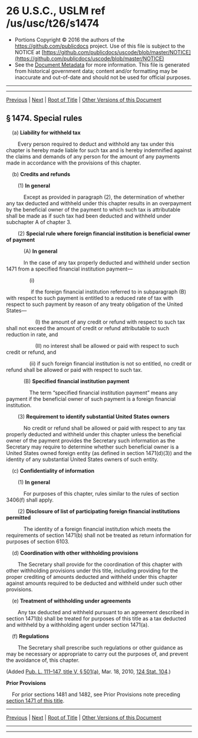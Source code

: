 ---
---

# 26 U.S.C., USLM ref /us/usc/t26/s1474

* Portions Copyright © 2016 the authors of the https://github.com/publicdocs project.
  Use of this file is subject to the NOTICE at [https://github.com/publicdocs/uscode/blob/master/NOTICE](https://github.com/publicdocs/uscode/blob/master/NOTICE)
* See the [Document Metadata](././../../../../..//README.md) for more information.
  This file is generated from historical government data; content and/or formatting may be inaccurate and out-of-date and should not be used for official purposes.

----------
----------

[Previous](./../../../../..//us/usc/t26/stA/ch4/m__us_usc_t26_s1473.md) | [Next](./../../../../..//us/usc/t26/stA/ch5/m__us_usc_t26_stA_ch5.md) | [Root of Title](./../../../../../) | [Other Versions of this Document](https://publicdocs.github.io/go/links?ns=uslm&ref=%2Fus%2Fusc%2Ft26%2Fs1474)

## § 1474. Special rules

    (a) __Liability for withheld tax__ 

        Every person required to deduct and withhold any tax under this chapter is hereby made liable for such tax and is hereby indemnified against the claims and demands of any person for the amount of any payments made in accordance with the provisions of this chapter.

    (b) __Credits and refunds__ 

        (1) __In general__ 

            Except as provided in paragraph (2), the determination of whether any tax deducted and withheld under this chapter results in an overpayment by the beneficial owner of the payment to which such tax is attributable shall be made as if such tax had been deducted and withheld under subchapter A of chapter 3.

        (2) __Special rule where foreign financial institution is beneficial owner of payment__ 

            (A) __In general__ 

            In the case of any tax properly deducted and withheld under section 1471 from a specified financial institution payment—

                (i)

                 if the foreign financial institution referred to in subparagraph (B) with respect to such payment is entitled to a reduced rate of tax with respect to such payment by reason of any treaty obligation of the United States—

                    (I) the amount of any credit or refund with respect to such tax shall not exceed the amount of credit or refund attributable to such reduction in rate, and

                    (II) no interest shall be allowed or paid with respect to such credit or refund, and

                (ii) if such foreign financial institution is not so entitled, no credit or refund shall be allowed or paid with respect to such tax.

            (B) __Specified financial institution payment__ 

                The term “specified financial institution payment” means any payment if the beneficial owner of such payment is a foreign financial institution.

        (3) __Requirement to identify substantial United States owners__ 

            No credit or refund shall be allowed or paid with respect to any tax properly deducted and withheld under this chapter unless the beneficial owner of the payment provides the Secretary such information as the Secretary may require to determine whether such beneficial owner is a United States owned foreign entity (as defined in section 1471(d)(3)) and the identity of any substantial United States owners of such entity.

    (c) __Confidentiality of information__ 

        (1) __In general__ 

            For purposes of this chapter, rules similar to the rules of section 3406(f) shall apply.

        (2) __Disclosure of list of participating foreign financial institutions permitted__ 

            The identity of a foreign financial institution which meets the requirements of section 1471(b) shall not be treated as return information for purposes of section 6103.

    (d) __Coordination with other withholding provisions__ 

        The Secretary shall provide for the coordination of this chapter with other withholding provisions under this title, including providing for the proper crediting of amounts deducted and withheld under this chapter against amounts required to be deducted and withheld under such other provisions.

    (e) __Treatment of withholding under agreements__ 

        Any tax deducted and withheld pursuant to an agreement described in section 1471(b) shall be treated for purposes of this title as a tax deducted and withheld by a withholding agent under section 1471(a).

    (f) __Regulations__ 

        The Secretary shall prescribe such regulations or other guidance as may be necessary or appropriate to carry out the purposes of, and prevent the avoidance of, this chapter.

(Added [Pub. L. 111–147, title V, § 501(a)][/us/pl/111/147/s501/a], Mar. 18, 2010, [124 Stat. 104][/us/stat/124/104].)

 __Prior Provisions__ 

    For prior sections 1481 and 1482, see Prior Provisions note preceding [section 1471 of this title][/us/usc/t26/s1471].

----------

[Previous](./../../../../..//us/usc/t26/stA/ch4/m__us_usc_t26_s1473.md) | [Next](./../../../../..//us/usc/t26/stA/ch5/m__us_usc_t26_stA_ch5.md) | [Root of Title](./../../../../../) | [Other Versions of this Document](https://publicdocs.github.io/go/links?ns=uslm&ref=%2Fus%2Fusc%2Ft26%2Fs1474)

----------
----------

[/us/pl/111/147/s501/a]: https://publicdocs.github.io/go/links?ns=uslm&ref=%2Fus%2Fpl%2F111%2F147%2Fs501%2Fa
[/us/stat/124/104]: https://publicdocs.github.io/go/links?ns=uslm&ref=%2Fus%2Fstat%2F124%2F104
[/us/usc/t26/s1471]: https://publicdocs.github.io/go/links?ns=uslm&ref=%2Fus%2Fusc%2Ft26%2Fs1471



